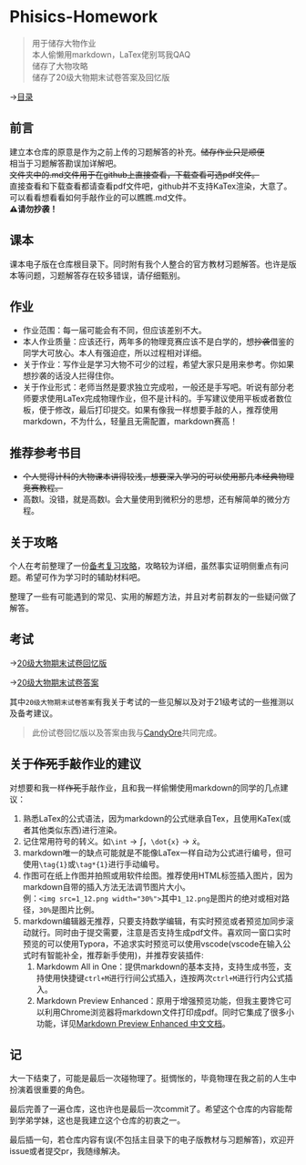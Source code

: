 # Phisics-Homework  
>用于储存大物作业  
>本人偷懒用markdown，LaTex佬别骂我QAQ  
>储存了大物攻略  
>储存了20级大物期末试卷答案及回忆版

->[目录](./目录.md)  

## 前言

建立本仓库的原意是作为之前上传的习题解答的补充。~~储存作业只是顺便~~  
相当于习题解答勘误加详解吧。  
~~文件夹中的.md文件用于在github上直接查看，下载查看可选pdf文件。~~  
直接查看和下载查看都请查看pdf文件吧，github并不支持KaTex渲染，大意了。可以看看想看看如何手敲作业的可以瞧瞧.md文件。    
**:warning:请勿抄袭！**

## 课本

课本电子版在仓库根目录下。同时附有我个人整合的官方教材习题解答。也许是版本等问题，习题解答存在较多错误，请仔细甄别。

## 作业  
- 作业范围：每一届可能会有不同，但应该差别不大。
- 本人作业质量：应该还行，两年多的物理竞赛应该不是白学的，想~~抄袭~~借鉴的同学大可放心。本人有强迫症，所以过程相对详细。
- 关于作业：写作业是学习大物不可少的过程，希望大家只是用来参考。你如果想抄袭的话没人拦得住你。
- 关于作业形式：老师当然是要求独立完成啦，一般还是手写吧。听说有部分老师要求使用LaTex完成物理作业，但不是计科的。手写建议使用平板或者数位板，便于修改，最后打印提交。如果有像我一样想要手敲的人，推荐使用markdown，不为什么，轻量且无需配置，markdown赛高！

## 推荐参考书目  
- ~~个人觉得计科的大物课本讲得较浅，想要深入学习的可以使用那几本经典物理竞赛教程。~~
- 高数I。没错，就是高数I。会大量使用到微积分的思想，还有解简单的微分方程。

## 关于攻略

个人在考前整理了一份[备考复习攻略](./攻略/攻略.pdf)，攻略较为详细，虽然事实证明侧重点有问题。希望可作为学习时的辅助材料吧。

整理了一些有可能遇到的常见、实用的解题方法，并且对考前群友的一些疑问做了解答。

## 考试

->[20级大物期末试卷回忆版](./试卷/20级大物II期末试卷回忆版.pdf)

->[20级大物期末试卷答案](./试卷/20级大物II期末试卷答案.pdf)

其中`20级大物期末试卷答案`有我关于考试的一些见解以及对于21级考试的一些推测以及备考建议。

> 此份试卷回忆版以及答案由我与[CandyOre](https://github.com/CandyOre)共同完成。

## 关于~~作死~~手敲作业的建议  
对想要和我一样~~作死~~手敲作业，且和我一样偷懒使用markdown的同学的几点建议：  

1. 熟悉LaTex的公式语法，因为markdown的公式继承自Tex，且使用KaTex(或者其他类似东西)进行渲染。
2. 记住常用符号的转义。如`\int`$\to\int$，`\dot{x}`$\to\dot{x}$。
3. markdown唯一的缺点可能就是不能像LaTex一样自动为公式进行编号，但可使用`\tag{1}`或`\tag*{1}`进行手动编号。
4. 作图可在纸上作图并拍照或用软件绘图。推荐使用HTML标签插入图片，因为markdown自带的插入方法无法调节图片大小。  
例：`<img src=1_12.png width="30%">`其中`1_12.png`是图片的绝对或相对路径，`30%`是图片比例。
5. markdown编辑器无推荐，只要支持数学编辑，有实时预览或者预览加同步滚动就行。同时由于提交需要，注意是否支持生成pdf文件。喜欢同一窗口实时预览的可以使用Typora，不追求实时预览可以使用vscode(vscode在输入公式时有智能补全，推荐新手使用)，并推荐安装插件:   
   1. Markdowm All in One：提供markdown的基本支持，支持生成书签，支持使用快捷键`ctrl+M`进行行间公式插入，连按两次`ctrl+M`进行行内公式插入。
   2. Markdown Preview Enhanced：原用于增强预览功能，但我主要馋它可以利用Chrome浏览器将markdown文件打印成pdf。同时它集成了很多小功能，详见[Markdown Preview Enhanced 中文文档](https://shd101wyy.github.io/markdown-preview-enhanced/#/zh-cn/)。

## 记

大一下结束了，可能是最后一次碰物理了。挺惆怅的，毕竟物理在我之前的人生中扮演着很重要的角色。

最后完善了一遍仓库，这也许也是最后一次commit了。希望这个仓库的内容能帮到学弟学妹，这也是我建立这个仓库的初衷之一。

最后插一句，若仓库内容有误(不包括主目录下的电子版教材与习题解答)，欢迎开issue或者提交pr，我随缘解决。